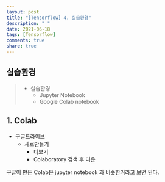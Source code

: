 ```yaml
---
layout: post
title: "[Tensorflow] 4. 실습환경"
description: " "
date: 2021-06-18
tags: [Tensorflow]
comments: true
share: true
---
```


## 실습환경

> - 실습환경
>   - Jupyter Notebook
>   - Google Colab notebook





## 1. Colab

- 구글드라이브
  - 새로만들기
    - 더보기
    - Colaboratory 검색 후 다운



구글이 만든 Colab은 jupyter notebook 과 비슷한거라고 보면 된다.